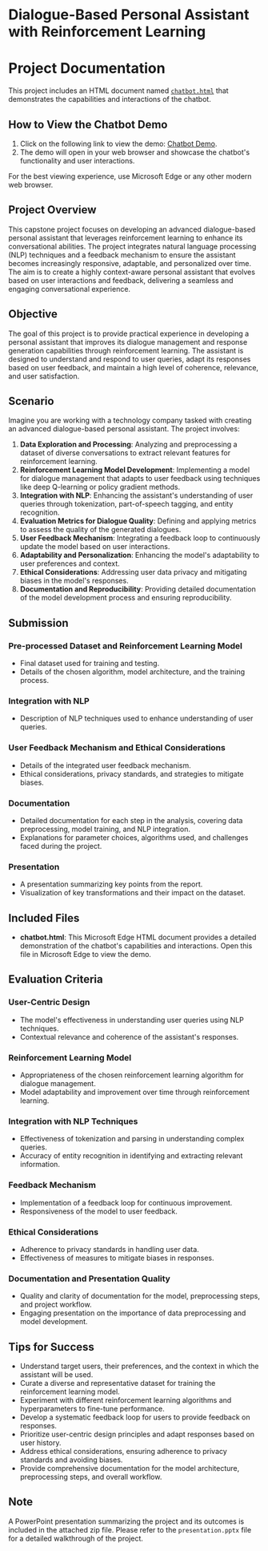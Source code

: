 # Dialogue-Based Personal Assistant with Reinforcement Learning


# Project Documentation

This project includes an HTML document named [`chatbot.html`](https://github.com/p24sikha/Dialogue-Based-Personal-Assistant-with-Reinforcement-Learning.git/chatbot.html) that demonstrates the capabilities and interactions of the chatbot.

## How to View the Chatbot Demo

1. Click on the following link to view the demo: [Chatbot Demo](https://github.com/p24sikha/Dialogue-Based-Personal-Assistant-with-Reinforcement-Learning.git/chatbot.html).
2. The demo will open in your web browser and showcase the chatbot's functionality and user interactions.

For the best viewing experience, use Microsoft Edge or any other modern web browser.



## Project Overview

This capstone project focuses on developing an advanced dialogue-based personal assistant that leverages reinforcement learning to enhance its conversational abilities. The project integrates natural language processing (NLP) techniques and a feedback mechanism to ensure the assistant becomes increasingly responsive, adaptable, and personalized over time. The aim is to create a highly context-aware personal assistant that evolves based on user interactions and feedback, delivering a seamless and engaging conversational experience.

## Objective

The goal of this project is to provide practical experience in developing a personal assistant that improves its dialogue management and response generation capabilities through reinforcement learning. The assistant is designed to understand and respond to user queries, adapt its responses based on user feedback, and maintain a high level of coherence, relevance, and user satisfaction.

## Scenario

Imagine you are working with a technology company tasked with creating an advanced dialogue-based personal assistant. The project involves:

1. **Data Exploration and Processing**: Analyzing and preprocessing a dataset of diverse conversations to extract relevant features for reinforcement learning.
2. **Reinforcement Learning Model Development**: Implementing a model for dialogue management that adapts to user feedback using techniques like deep Q-learning or policy gradient methods.
3. **Integration with NLP**: Enhancing the assistant's understanding of user queries through tokenization, part-of-speech tagging, and entity recognition.
4. **Evaluation Metrics for Dialogue Quality**: Defining and applying metrics to assess the quality of the generated dialogues.
5. **User Feedback Mechanism**: Integrating a feedback loop to continuously update the model based on user interactions.
6. **Adaptability and Personalization**: Enhancing the model's adaptability to user preferences and context.
7. **Ethical Considerations**: Addressing user data privacy and mitigating biases in the model's responses.
8. **Documentation and Reproducibility**: Providing detailed documentation of the model development process and ensuring reproducibility.

## Submission

### Pre-processed Dataset and Reinforcement Learning Model

- Final dataset used for training and testing.
- Details of the chosen algorithm, model architecture, and the training process.

### Integration with NLP

- Description of NLP techniques used to enhance understanding of user queries.

### User Feedback Mechanism and Ethical Considerations

- Details of the integrated user feedback mechanism.
- Ethical considerations, privacy standards, and strategies to mitigate biases.

### Documentation

- Detailed documentation for each step in the analysis, covering data preprocessing, model training, and NLP integration.
- Explanations for parameter choices, algorithms used, and challenges faced during the project.

### Presentation

- A presentation summarizing key points from the report.
- Visualization of key transformations and their impact on the dataset.

## Included Files

- **chatbot.html**: This Microsoft Edge HTML document provides a detailed demonstration of the chatbot's capabilities and interactions. Open this file in Microsoft Edge to view the demo.

## Evaluation Criteria

### User-Centric Design

- The model's effectiveness in understanding user queries using NLP techniques.
- Contextual relevance and coherence of the assistant's responses.

### Reinforcement Learning Model

- Appropriateness of the chosen reinforcement learning algorithm for dialogue management.
- Model adaptability and improvement over time through reinforcement learning.

### Integration with NLP Techniques

- Effectiveness of tokenization and parsing in understanding complex queries.
- Accuracy of entity recognition in identifying and extracting relevant information.

### Feedback Mechanism

- Implementation of a feedback loop for continuous improvement.
- Responsiveness of the model to user feedback.

### Ethical Considerations

- Adherence to privacy standards in handling user data.
- Effectiveness of measures to mitigate biases in responses.

### Documentation and Presentation Quality

- Quality and clarity of documentation for the model, preprocessing steps, and project workflow.
- Engaging presentation on the importance of data preprocessing and model development.

## Tips for Success

- Understand target users, their preferences, and the context in which the assistant will be used.
- Curate a diverse and representative dataset for training the reinforcement learning model.
- Experiment with different reinforcement learning algorithms and hyperparameters to fine-tune performance.
- Develop a systematic feedback loop for users to provide feedback on responses.
- Prioritize user-centric design principles and adapt responses based on user history.
- Address ethical considerations, ensuring adherence to privacy standards and avoiding biases.
- Provide comprehensive documentation for the model architecture, preprocessing steps, and overall workflow.

## Note

A PowerPoint presentation summarizing the project and its outcomes is included in the attached zip file. Please refer to the `presentation.pptx` file for a detailed walkthrough of the project.
